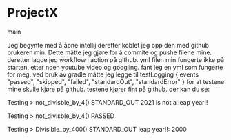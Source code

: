 # ProjectX
main

Jeg begynte med å åpne intellij deretter koblet jeg opp den med github brukeren min. Dette måtte jeg gjøre for å commite og pushe filene mine.
deretter lagde jeg workflow i action på github. 
yml filen min fungerte ikke på starten, etter noen youtube video og googling. fant jeg en yml som fungerte for meg. 
ved bruk av gradle måtte jeg legge til testLogging {
    events "passed", "skipped", "failed", "standardOut", "standardError"
} for at testene mine skulle kjøre på github. 
testene kjører fint på github. der kan du se:

Testing > not_divisble_by_4() STANDARD_OUT
    2021 is not a leap year!!

Testing > not_divisble_by_4() PASSED

Testing > Divisible_by_400() STANDARD_OUT
    leap year!!: 2000
